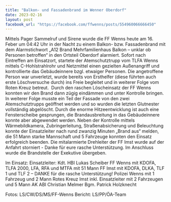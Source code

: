 ```yaml
---
title: "Balkon- und Fassadenbrand im Wenner Oberdorf"
date: 2023-02-16
layout: post
facebook_url: "https://facebook.com/ffwenns/posts/554960066666450"
---
```


Mittels Pager Sammelruf und Sirene wurde die FF Wenns heute am 16. Feber um 04:42 Uhr in der Nacht zu einem Balkon- bzw. Fassadenbrand mit dem Alarmstichwort „A12 Brand Mehrfamilienhaus Balkon – unklar ob Personen betroffen“ in den Ortsteil Oberdorf alarmiert. Sofort nach Eintreffen am Einsatzort, startete der Atemschutztrupp vom TLFA Wenns mittels C-Hohlstrahlrohr und Netzmittel einen gezielten Außenangriff und kontrollierte das Gebäudeinnere bzgl. etwaiger Personen. Die angetroffene Person war unverletzt, wurde bereits von Ersthelfer (diese führten auch erste Löschversuche durch) ins Freie begleitet und in weiterer Folge vom Roten Kreuz betreut. ️ Durch den raschen Löscheinsatz der FF Wenns konnten wir den Brand dann zügig eindämmen und unter Kontrolle bringen. In weiterer Folge musste ein Teil der Fassade von den zwei Atemschutztrupps geöffnet werden und so wurden die letzten Glutnester vollständig abgelöscht. Durch die enorme Hitzeentwicklung ist auch eine Fensterscheibe gesprungen, die Brandausbreitung in das Gebäudeinnere konnte aber abgewendet werden. Neben der Kontrolle mittels Wärmebildkamera, Zubringerleitung, Straßenabsicherung und Beleuchtung konnte der Einsatzleiter nach rund zwanzig Minuten „Brand aus“ melden, die 51 Mann starke Mannschaft und 5 Fahrzeuge konnten den Einsatz erfolgreich beenden. Die mitalarmierte Drehleiter der FF Imst wurde auf der Anfahrt storniert - Danke für eure rasche Unterstützung. Im Anschluss wurde die Brandstelle der Exekutive übergeben. 

Im Einsatz:
Einsatzleiter: Kdt. HBI Lukas Scheiber
FF Wenns mit KDOFA, TLFA 2000, LFA, RFA und MTFA mit 51 Mann
FF Imst mit KDOFA, DLKA, TLF 1 und TLF 2 – DANKE für die rasche Unterstützung!
Polizei Wenns mit 1 Fahrzeug und 2 Mann
Rotes Kreuz Imst inkl. Einsatzleiter mit 2 Fahrzeugen und 5 Mann
AK ABI Christian Melmer
Bgm. Patrick Holzknecht

 

Fotos: LS/CW/DS/MS/FF-Wenns
Bericht: LS/PP/ÖA-Team